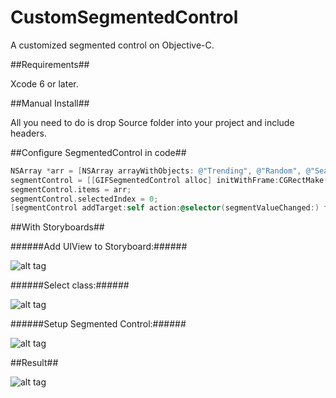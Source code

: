 # CustomSegmentedControl

A customized segmented control on Objective-C.

##Requirements##

Xcode 6 or later.

##Manual Install##

All you need to do is drop Source folder into your project and include headers.

##Configure SegmentedControl in code##
```Objective-C
NSArray *arr = [NSArray arrayWithObjects: @"Trending", @"Random", @"Search", nil];
segmentControl = [[GIFSegmentedControl alloc] initWithFrame:CGRectMake(0, 0, 250, 30)];
segmentControl.items = arr;
segmentControl.selectedIndex = 0;
[segmentControl addTarget:self action:@selector(segmentValueChanged:) forControlEvents:UIControlEventValueChanged];
```

##With Storyboards##

######Add UIView to Storyboard:######

![alt tag](https://s23.postimg.org/stpagzju3/2017_03_09_11_44_42.png)

######Select class:######

![alt tag](https://s23.postimg.org/oy6a3ny6z/2017_03_09_11_45_08.png)

######Setup Segmented Control:######

![alt tag](https://s29.postimg.org/3xiwshfyf/2017_03_09_11_48_20.png)

##Result##

![alt tag](http://i.giphy.com/3oKIPgmkgHPazgmifC.gif)
